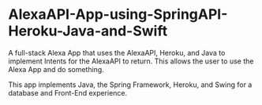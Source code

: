 # AlexaAPI-App-using-SpringAPI-Heroku-Java-and-Swift
A full-stack Alexa App that uses the AlexaAPI, Heroku, and Java to implement Intents for the AlexaAPI to return. This allows the user to use the Alexa App and do something.

This app implements Java, the Spring Framework, Heroku, and Swing for a database and Front-End experience.

